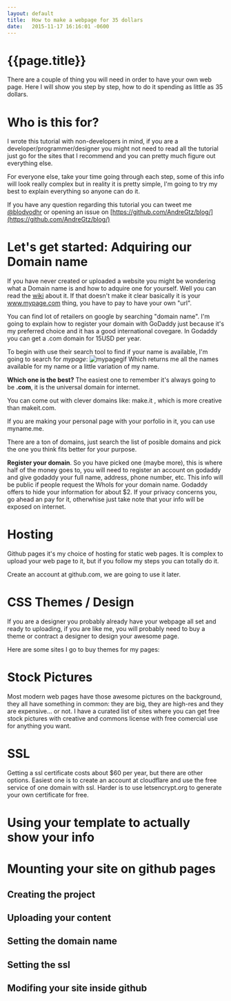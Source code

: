 ```yaml
---
layout: default
title:  How to make a webpage for 35 dollars
date:   2015-11-17 16:16:01 -0600
---
```


# {{page.title}}

There are a couple of thing you will need in order to have your own web page. Here I will show you step by step, how to do it spending as little as 35 dollars.

# Who is this for?

I wrote this tutorial with non-developers in mind, if you are a developer/programmer/designer you might not need to read all the tutorial just go for the sites that I recommend and you can pretty much figure out everything else.

For everyone else, take your time going through each step, some of this info will look really complex but in reality it is pretty simple, I'm going to try my best to explain everything so anyone can do it.  

If you have any question regarding this tutorial you can tweet me [@blodvodhr](https://twitter.com/blodvodhr) or opening an issue on [https://github.com/AndreGtz/blog/](https://github.com/AndreGtz/blog/)

# Let's get started: Adquiring our Domain name  

If you have never created or uploaded a website you might be wondering what a Domain name is and how to adquire one for yourself. Well you can read the [wiki](https://en.wikipedia.org/wiki/Domain_name) about it. If that doesn't make it clear basically it is your www.mypage.com thing, you have to pay to have your own "url".

You can find lot of retailers on google by searching "domain name". I'm going to explain how to register your domain with GoDaddy just because it's my preferred choice and it has a good international covegare. In Godaddy you can get a .com domain for 15USD per year.

To begin with use their search tool to find if your name is available, I'm going to search for *mypage*:
![mypagegif]()
Which returns me all the names available for my name or a little variation of my name.

**Which one is the best?**
The easiest one to remember it's always going to be **.com**, it is the universal domain for internet.

You can come out with clever domains like: make.it , which is more creative than makeit.com.

If you are making your personal page with your porfolio in it, you can use myname.me.

There are a ton of domains, just search the list of posible domains and pick the one you think fits better for your purpose.

**Register your domain**. So you have picked one (maybe more), this is where half of the money goes to, you will need to register an account on godaddy and give godaddy your full name, address, phone number, etc. This info will be public if people request the WhoIs for your domain name. Godaddy offers to hide your information for about $2. If your privacy concerns you, go ahead an pay for it, otherwhise just take note that your info will be exposed on internet.

# Hosting  
Github pages it's my choice of hosting for static web pages. It is complex to upload your web page to it, but if you follow my steps you can totally do it.

Create an account at github.com, we are going to use it later.

# CSS Themes / Design  
If you are a designer you probably already have your webpage all set and ready to uploading, if you are like me, you will probably need to buy a theme or contract a designer to design your awesome page.

Here are some sites I go to buy themes for my pages:

# Stock Pictures  
Most modern web pages have those awesome pictures on the background, they all have something in common: they are big, they are high-res and they are expensive... or not.
I have a curated list of sites where you can get free stock pictures with creative and commons license with free comercial use for anything you want.

# SSL  
Getting a ssl certificate costs about $60 per year, but there are other options.
Easiest one is to create an account at cloudflare and use the free service of one domain with ssl.
Harder is to use letsencrypt.org to generate your own certificate for free.

# Using your template to actually show your info  

# Mounting your site on github pages  
## Creating the project  
## Uploading your content  
## Setting the domain name  
## Setting the ssl  
## Modifing your site inside github  
